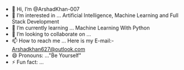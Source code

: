 - 👋 Hi, I’m @ArshadKhan-007
- 👀 I’m interested in ... Artificial Intelligence, Machine Learning and Full Stack Development
- 🌱 I’m currently learning ... Machine Learning With Python
- 💞️ I’m looking to collaborate on ...
- 📫 How to reach me ... Here is my E-mail:- Arshadkhan627@outlook.com
- 😄 Pronouns: ..."Be Yourself"
- ⚡ Fun fact: ...

<!---
ArshadKhan-007/ArshadKhan-007 is a ✨ special ✨ repository because its `README.md` (this file) appears on your GitHub profile.
You can click the Preview link to take a look at your changes.
--->
